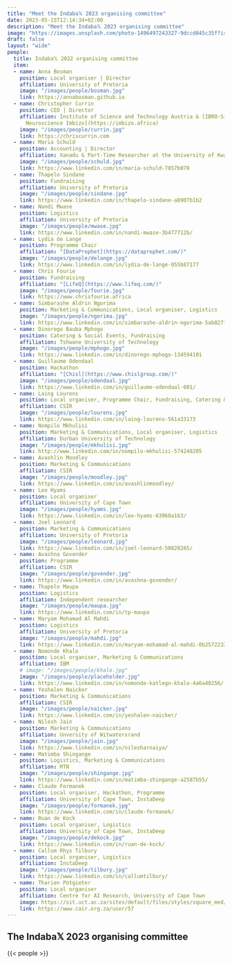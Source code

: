 ```yaml
---
title: "Meet the Indaba𝕏 2023 organising committee"
date: 2023-05-15T12:14:34+02:00
description: "Meet the Indaba𝕏 2023 organising committee"
image: "https://images.unsplash.com/photo-1496497243327-9dccd845c35f?ixlib=rb-4.0.3&ixid=MnwxMjA3fDB8MHxwaG90by1wYWdlfHx8fGVufDB8fHx8&auto=format&fit=crop&w=1770&q=95"
draft: false
layout: "wide"
people: 
  title: Indaba𝕏 2022 organising committee
  item:
  - name: Anna Bosman
    position: Local organiser | Director
    affiliation: University of Pretoria
    image: "/images/people/bosman.jpg"
    link: https://annabosman.github.io
  - name: Christopher Currin
    position: CEO | Director
    affiliation: Institute of Science and Technology Austria & [IBRO-Simons Computational
      Neuroscience Imbizo](https://imbizo.africa)
    image: "/images/people/currin.jpg"
    link: https://chriscurrin.com
  - name: Maria Schuld
    position: Accounting | Director
    affiliation: Xanadu & Part-Time Researcher at the University of KwaZulu-Natal
    image: "/images/people/schuld.jpg"
    link: https://www.linkedin.com/in/maria-schuld-7857b070
  - name: Thapelo Sindane
    position: Fundraising
    affiliation: University of Pretoria
    image: "/images/people/sindane.jpg"
    link: https://www.linkedin.com/in/thapelo-sindane-a8907b1b2
  - name: Nandi Mwase
    position: Logistics
    affiliation: University of Pretoria
    image: "/images/people/mwase.jpg"
    link: https://www.linkedin.com/in/nandi-mwase-3b477712b/
  - name: Lydia de Lange
    position: Programme Chair
    affiliation: "[DataProphet](https://dataprophet.com/)"
    image: "/images/people/delange.jpg"
    link: https://www.linkedin.com/in/lydia-de-lange-055b87177
  - name: Chris Fourie
    position: Fundraising
    affiliation: "[LifeQ](https://www.lifeq.com/)"
    image: "/images/people/fourie.jpg"
    link: https://www.chrisfourie.africa
  - name: Simbarashe Aldrin Ngorima
    position: Marketing & Communications, Local organiser, Logistics
    image: "/images/people/ngorima.jpg"
    link: https://www.linkedin.com/in/simbarashe-aldrin-ngorima-5ab027120/
  - name: Dinorego Bauba Mphogo
    position: Catering & Social Events, Fundraising
    affiliation: Tshwane University of Technology
    image: "/images/people/mphogo.jpg"
    link: https://www.linkedin.com/in/dinorego-mphogo-134594101
  - name: Guillaume Odendaal
    position: Hackathon
    affiliation: "[Chisl](https://www.chislgroup.com/)"
    image: "/images/people/odendaal.jpg"
    link: https://www.linkedin.com/in/guillaume-odendaal-001/
  - name: Laing Lourens
    position: Local organiser, Programme Chair, Fundraising, Catering & Social Events
    affiliation: CSIR
    image: "/images/people/lourens.jpg"
    link: https://www.linkedin.com/in/laing-lourens-561a33173
  - name: Nompilo Mkhulisi
    position: Marketing & Communications, Local organiser, Logistics
    affiliation: Durban University of Technology 
    image: "/images/people/mkhulisi.jpg"
    link: http://www.linkedin.com/in/nompilo-mkhulisi-574248205
  - name: Avashlin Moodley
    position: Marketing & Communications
    affiliation: CSIR
    image: "/images/people/moodley.jpg"
    link: https://www.linkedin.com/in/avashlinmoodley/
  - name: Leo Hyams
    position: Local organiser
    affiliation: University of Cape Town
    image: "/images/people/hyams.jpg"
    link: https://www.linkedin.com/in/leo-hyams-63960a163/
  - name: Joel Leonard
    position: Marketing & Communications
    affiliation: University of Pretoria
    image: "/images/people/leonard.jpg"
    link: https://www.linkedin.com/in/joel-leonard-50820285/
  - name: Avashna Govender
    position: Programme
    affiliation: CSIR
    image: "/images/people/govender.jpg"
    link: https://www.linkedin.com/in/avashna-govender/
  - name: Thapelo Maupa
    position: Logistics
    affiliation: Independent researcher
    image: "/images/people/maupa.jpg"
    link: https://www.linkedin.com/in/tp-maupa
  - name: Maryam Mohamad Al Mahdi
    position: Logistics
    affiliation: University of Pretoria
    image: "/images/people/mahdi.jpg"
    link: https://www.linkedin.com/in/maryam-mohamad-al-mahdi-0b2572233/
  - name: Nomonde Khalo
    position: Local organiser, Marketing & Communications
    affiliation: IBM
    # image: "/images/people/khalo.jpg"
    image: "/images/people/placeholder.jpg"
    link: https://www.linkedin.com/in/nomonde-katlego-khalo-4a6a40256/
  - name: Yeshalen Naicker
    position: Marketing & Communications
    affiliation: CSIR
    image: "/images/people/naicker.jpg"
    link: https://www.linkedin.com/in/yeshalen-naicker/
  - name: Nilesh Jain
    position: Marketing & Communications
    affiliation: Unversity of Witwatersrand
    image: "/images/people/jain.jpg"
    link: https://www.linkedin.com/in/nilesharnaiya/
  - name: Matimba Shingange
    position: Logistics, Marketing & Communications
    affiliation: MTN
    image: "/images/people/shingange.jpg"
    link: https://www.linkedin.com/in/matimba-shingange-a2587b55/
  - name: Claude Formanek
    position: Local organiser, Hackathon, Programme
    affiliation: University of Cape Town, InstaDeep
    image: "/images/people/formanek.jpg"
    link: https://www.linkedin.com/in/claude-formanek/
  - name: Ruan de Kock
    position: Local organiser, Logistics
    affiliation: University of Cape Town, InstaDeep
    image: "/images/people/dekock.jpg"
    link: https://www.linkedin.com/in/ruan-de-kock/
  - name: Callum Rhys Tilbury
    position: Local organiser, Logistics
    affiliation: InstaDeep
    image: "/images/people/tilbury.jpg"
    link: https://www.linkedin.com/in/callumtilbury/
  - name: Tharien Potgieter
    position: Local organiser
    affiliation: Centre for AI Research, University of Cape Town
    image: https://sit.uct.ac.za/sites/default/files/styles/square_med/public/contacts/tharien.jpg?h=926b3aec&itok=P29LBQ9a
    link: https://www.cair.org.za/user/57
---
```


<!--more-->

## The Indaba𝕏 2023 organising committee

<!-- add committee details in the 'people' front matter-->
{{< people >}}
